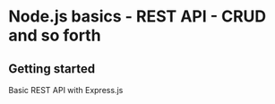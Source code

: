 # Node.js basics - REST API - CRUD and so forth

## Getting started

Basic REST API with Express.js
